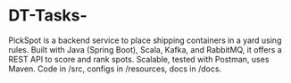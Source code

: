 # DT-Tasks-
 PickSpot is a backend service to place shipping containers in a yard using rules. Built with Java (Spring Boot), Scala, Kafka, and RabbitMQ, it offers a REST API to score and rank spots. Scalable, tested with Postman, uses Maven. Code in /src, configs in /resources, docs in /docs.
